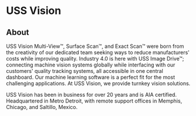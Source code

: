 # USS Vision 

## About


USS Vision Multi-View™, Surface Scan™, and Exact Scan™ were born from the creativity of our dedicated team seeking ways to reduce manufacturers' costs while improving quality. Industry 4.0 is here with USS Image Drive™; connecting machine vision systems globally while interfacing with our customers' quality tracking systems, all accessible in one central dashboard. Our machine learning software is a perfect fit for the most challenging applications. At USS Vision, we provide turnkey vision solutions.

 

USS Vision has been in business for over 20 years and is AIA certified. Headquartered in Metro Detroit, with remote support offices in Memphis, Chicago, and Saltillo, Mexico.
